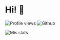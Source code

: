 <h1>Hi! 👋</h1>

![Profile views](https://visitor-badge.glitch.me/badge?page_id=Sc0o0p.Sc0o0p) ![Github](https://img.shields.io/github/followers/Sc0o0p?label=Follow&style=flat&color=green)


![Mis stats](https://github-readme-stats.vercel.app/api?username=Sc0o0p&show_icons=true&theme=dark)
